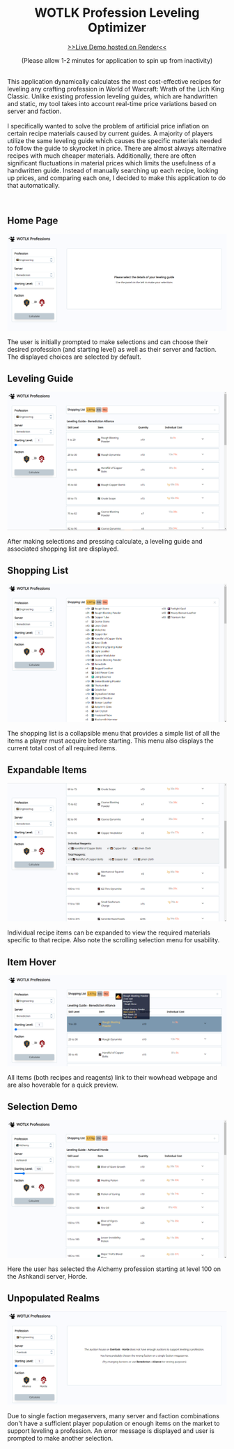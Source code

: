 <h1 align="center">WOTLK Profession Leveling Optimizer</h1>
<p align="center"><a href="https://wotlk-professions.onrender.com/">>>Live Demo hosted on Render<<</a></p>
<p align="center"> (Please allow 1-2 minutes for application to spin up from inactivity)<p/>

<p align="left">
<br>This application dynamically calculates the most cost-effective recipes for leveling any crafting profession in World of Warcraft: Wrath of the Lich King Classic. Unlike existing profession leveling guides, which are handwritten and static, my tool takes into account real-time price variations based on server and faction.
<br/>
<br/>
I specifically wanted to solve the problem of artificial price inflation on certain recipe materials caused by current guides. A majority of players utilize the same leveling guide which causes the specific materials needed to follow the guide to skyrocket in price. There are almost always alternative recipes with much cheaper materials. Additionally, there are often significant fluctuations in material prices which limits the usefulness of a handwritten guide. Instead of manually searching up each recipe, looking up prices, and comparing each one, I decided to make this application to do that automatically.
</p>
<br/>

<h2>Home Page</h2>
<img src="./readme_screenshots/HomePage.png"/>
<p>The user is initially prompted to make selections and can choose their desired profession (and starting level) as well as their server and faction. The displayed choices are selected by default.</p>

<h2>Leveling Guide</h2>
<img src="./readme_screenshots/Calculate1.png"/>
<p>After making selections and pressing calculate, a leveling guide and associated shopping list are displayed.</p>

<h2>Shopping List</h2>
<img src="./readme_screenshots/ShoppingList.png"/>
<p>The shopping list is a collapsible menu that provides a simple list of all the items a player must acquire before starting. This menu also displays the current total cost of all required items.</p>

<h2>Expandable Items</h2>
<img src="./readme_screenshots/RecipeExpand.png"/>
<p>Individual recipe items can be expanded to view the required materials specific to that recipe. Also note the scrolling selection menu for usability.</p>

<h2>Item Hover</h2>
<img src="./readme_screenshots/Hover.png"/>
<p>All items (both recipes and reagents) link to their wowhead webpage and are also hoverable for a quick preview.</p>

<h2>Selection Demo</h2>
<img src="./readme_screenshots/SelectionDemo.png"/>
<p>Here the user has selected the Alchemy profession starting at level 100 on the Ashkandi server, Horde.</p>

<h2>Unpopulated Realms</h2>
<img src="./readme_screenshots/EmptyRealm.png"/>
<p>Due to single faction megaservers, many server and faction combinations don't have a sufficient player population or enough 
items on the market to support leveling a profession. An error message is displayed and
user is prompted to make another selection.</p>
